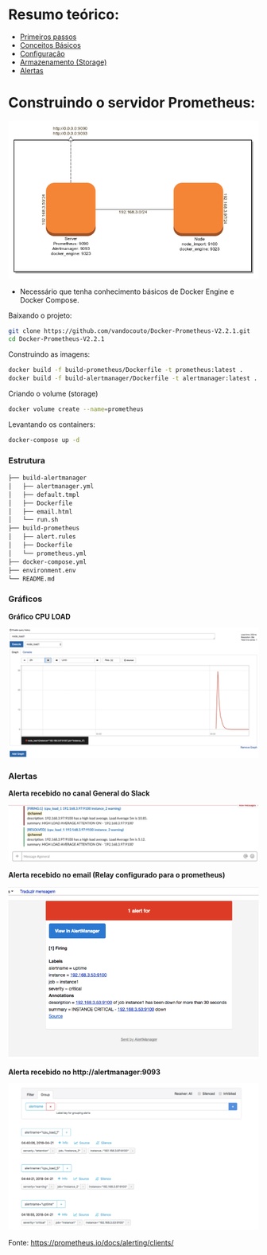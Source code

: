 
# Resumo teórico:

* [Primeiros passos](https://github.com/vandocouto/Docker-Prometheus-V2.2.1/blob/master/pages/Prometheus-Basic.md)
* [Conceitos Básicos](https://github.com/vandocouto/Docker-Prometheus-V2.2.1/blob/master/pages/Prometheus-Conceito.md)
* [Configuração](https://github.com/vandocouto/Docker-Prometheus-V2.2.1/blob/master/pages/Prometheus-Configura%C3%A7%C3%A3o.md)
* [Armazenamento (Storage)](https://github.com/vandocouto/Docker-Prometheus-V2.2.1/blob/master/pages/Prometheus-Armazenamento.md)
* [Alertas](https://github.com/vandocouto/Docker-Prometheus-V2.2.1/blob/master/pages/Prometheus-Alert.md)

# Construindo o servidor Prometheus:

![Alerta - Web](imgs/prometheus.png)


* Necessário que tenha conhecimento básicos de Docker Engine e Docker Compose.

Baixando o projeto:
```bash
git clone https://github.com/vandocouto/Docker-Prometheus-V2.2.1.git
cd Docker-Prometheus-V2.2.1
```
Construindo as imagens:
```bash
docker build -f build-prometheus/Dockerfile -t prometheus:latest .
docker build -f build-alertmanager/Dockerfile -t alertmanager:latest .
```
Criando o volume (storage)
```bash
docker volume create --name=prometheus
```
Levantando os containers:
```bash
docker-compose up -d
```

### Estrutura

```bash
├── build-alertmanager
│   ├── alertmanager.yml
│   ├── default.tmpl
│   ├── Dockerfile
│   ├── email.html
│   └── run.sh
├── build-prometheus
│   ├── alert.rules
│   ├── Dockerfile
│   └── prometheus.yml
├── docker-compose.yml
├── environment.env
└── README.md
```


### Gráficos

**Gráfico CPU LOAD**

![Alerta - Web](imgs/grafico-load1.png)

### Alertas

**Alerta recebido no canal General do Slack**

![Alerta - Slack](imgs/alert-slack.png)

**Alerta recebido no email (Relay configurado para o prometheus)**

![Alerta - Email](imgs/alertmanager-email.png)

**Alerta recebido no http://alertmanager:9093**

![Alerta - Web](imgs/alertmanager-web.png)

Fonte: https://prometheus.io/docs/alerting/clients/
